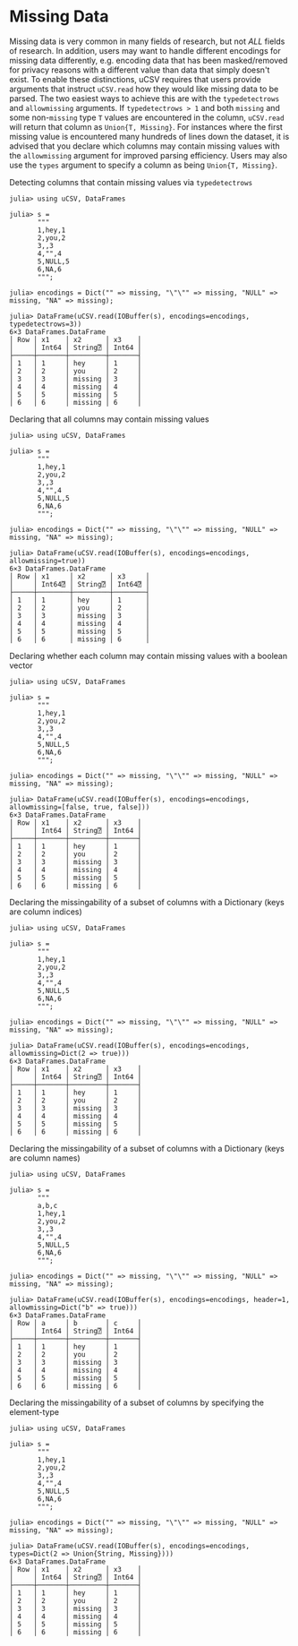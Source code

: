 # Missing Data

Missing data is very common in many fields of research, but not *ALL* fields of research. In addition, users may want to handle different encodings for missing data differently, e.g. encoding data that has been masked/removed for privacy reasons with a different value than data that simply doesn't exist. To enable these distinctions, uCSV requires that users provide arguments that instruct `uCSV.read` how they would like missing data to be parsed. The two easiest ways to achieve this are with the `typedetectrows` and `allowmissing` arguments. If `typedetectrows > 1` and both `missing` and some non-`missing` type `T` values are encountered in the column, `uCSV.read` will return that column as `Union{T, Missing}`. For instances where the first missing value is encountered many hundreds of lines down the dataset, it is advised that you declare which columns may contain missing values with the `allowmissing` argument for improved parsing efficiency. Users may also use the `types` argument to specify a column as being `Union{T, Missing}`.

Detecting columns that contain missing values via `typedetectrows`
```jldoctest
julia> using uCSV, DataFrames

julia> s =
       """
       1,hey,1
       2,you,2
       3,,3
       4,"",4
       5,NULL,5
       6,NA,6
       """;

julia> encodings = Dict("" => missing, "\"\"" => missing, "NULL" => missing, "NA" => missing);

julia> DataFrame(uCSV.read(IOBuffer(s), encodings=encodings, typedetectrows=3))
6×3 DataFrames.DataFrame
│ Row │ x1    │ x2      │ x3    │
│     │ Int64 │ String⍰ │ Int64 │
├─────┼───────┼─────────┼───────┤
│ 1   │ 1     │ hey     │ 1     │
│ 2   │ 2     │ you     │ 2     │
│ 3   │ 3     │ missing │ 3     │
│ 4   │ 4     │ missing │ 4     │
│ 5   │ 5     │ missing │ 5     │
│ 6   │ 6     │ missing │ 6     │

```

Declaring that all columns may contain missing values
```jldoctest
julia> using uCSV, DataFrames

julia> s =
       """
       1,hey,1
       2,you,2
       3,,3
       4,"",4
       5,NULL,5
       6,NA,6
       """;

julia> encodings = Dict("" => missing, "\"\"" => missing, "NULL" => missing, "NA" => missing);

julia> DataFrame(uCSV.read(IOBuffer(s), encodings=encodings, allowmissing=true))
6×3 DataFrames.DataFrame
│ Row │ x1     │ x2      │ x3     │
│     │ Int64⍰ │ String⍰ │ Int64⍰ │
├─────┼────────┼─────────┼────────┤
│ 1   │ 1      │ hey     │ 1      │
│ 2   │ 2      │ you     │ 2      │
│ 3   │ 3      │ missing │ 3      │
│ 4   │ 4      │ missing │ 4      │
│ 5   │ 5      │ missing │ 5      │
│ 6   │ 6      │ missing │ 6      │

```

Declaring whether each column may contain missing values with a boolean vector
```jldoctest
julia> using uCSV, DataFrames

julia> s =
       """
       1,hey,1
       2,you,2
       3,,3
       4,"",4
       5,NULL,5
       6,NA,6
       """;

julia> encodings = Dict("" => missing, "\"\"" => missing, "NULL" => missing, "NA" => missing);

julia> DataFrame(uCSV.read(IOBuffer(s), encodings=encodings, allowmissing=[false, true, false]))
6×3 DataFrames.DataFrame
│ Row │ x1    │ x2      │ x3    │
│     │ Int64 │ String⍰ │ Int64 │
├─────┼───────┼─────────┼───────┤
│ 1   │ 1     │ hey     │ 1     │
│ 2   │ 2     │ you     │ 2     │
│ 3   │ 3     │ missing │ 3     │
│ 4   │ 4     │ missing │ 4     │
│ 5   │ 5     │ missing │ 5     │
│ 6   │ 6     │ missing │ 6     │

```

Declaring the missingability of a subset of columns with a Dictionary (keys are column indices)
```jldoctest
julia> using uCSV, DataFrames

julia> s =
       """
       1,hey,1
       2,you,2
       3,,3
       4,"",4
       5,NULL,5
       6,NA,6
       """;

julia> encodings = Dict("" => missing, "\"\"" => missing, "NULL" => missing, "NA" => missing);

julia> DataFrame(uCSV.read(IOBuffer(s), encodings=encodings, allowmissing=Dict(2 => true)))
6×3 DataFrames.DataFrame
│ Row │ x1    │ x2      │ x3    │
│     │ Int64 │ String⍰ │ Int64 │
├─────┼───────┼─────────┼───────┤
│ 1   │ 1     │ hey     │ 1     │
│ 2   │ 2     │ you     │ 2     │
│ 3   │ 3     │ missing │ 3     │
│ 4   │ 4     │ missing │ 4     │
│ 5   │ 5     │ missing │ 5     │
│ 6   │ 6     │ missing │ 6     │

```

Declaring the missingability of a subset of columns with a Dictionary (keys are column names)
```jldoctest
julia> using uCSV, DataFrames

julia> s =
       """
       a,b,c
       1,hey,1
       2,you,2
       3,,3
       4,"",4
       5,NULL,5
       6,NA,6
       """;

julia> encodings = Dict("" => missing, "\"\"" => missing, "NULL" => missing, "NA" => missing);

julia> DataFrame(uCSV.read(IOBuffer(s), encodings=encodings, header=1, allowmissing=Dict("b" => true)))
6×3 DataFrames.DataFrame
│ Row │ a     │ b       │ c     │
│     │ Int64 │ String⍰ │ Int64 │
├─────┼───────┼─────────┼───────┤
│ 1   │ 1     │ hey     │ 1     │
│ 2   │ 2     │ you     │ 2     │
│ 3   │ 3     │ missing │ 3     │
│ 4   │ 4     │ missing │ 4     │
│ 5   │ 5     │ missing │ 5     │
│ 6   │ 6     │ missing │ 6     │

```

Declaring the missingability of a subset of columns by specifying the element-type
```jldoctest
julia> using uCSV, DataFrames

julia> s =
       """
       1,hey,1
       2,you,2
       3,,3
       4,"",4
       5,NULL,5
       6,NA,6
       """;

julia> encodings = Dict("" => missing, "\"\"" => missing, "NULL" => missing, "NA" => missing);

julia> DataFrame(uCSV.read(IOBuffer(s), encodings=encodings, types=Dict(2 => Union{String, Missing})))
6×3 DataFrames.DataFrame
│ Row │ x1    │ x2      │ x3    │
│     │ Int64 │ String⍰ │ Int64 │
├─────┼───────┼─────────┼───────┤
│ 1   │ 1     │ hey     │ 1     │
│ 2   │ 2     │ you     │ 2     │
│ 3   │ 3     │ missing │ 3     │
│ 4   │ 4     │ missing │ 4     │
│ 5   │ 5     │ missing │ 5     │
│ 6   │ 6     │ missing │ 6     │

```
